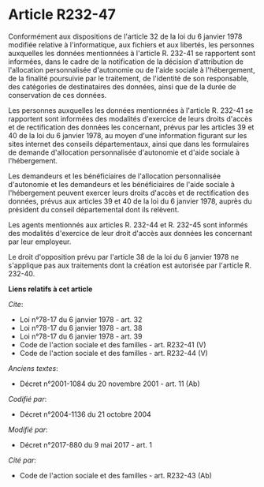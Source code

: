# Article R232-47

Conformément aux dispositions de l'article 32 de la loi du 6 janvier 1978 modifiée relative à l'informatique, aux fichiers et
aux libertés, les personnes auxquelles les données mentionnées à l'article R. 232-41 se rapportent sont informées, dans le
cadre de la notification de la décision d'attribution de l'allocation personnalisée d'autonomie ou de l'aide sociale à
l'hébergement, de la finalité poursuivie par le traitement, de l'identité de son responsable, des catégories de destinataires
des données, ainsi que de la durée de conservation de ces données. 

Les personnes auxquelles les données mentionnées à l'article R. 232-41 se rapportent sont informées des modalités d'exercice
de leurs droits d'accès et de rectification des données les concernant, prévus par les articles 39 et 40 de la loi du 6
janvier 1978, au moyen d'une information figurant sur les sites internet des conseils départementaux, ainsi que dans les
formulaires de demande d'allocation personnalisée d'autonomie et d'aide sociale à l'hébergement. 

Les demandeurs et les bénéficiaires de l'allocation personnalisée d'autonomie et les demandeurs et les bénéficiaires de
l'aide sociale à l'hébergement peuvent exercer leurs droits d'accès et de rectification des données, prévus aux articles 39
et 40 de la loi du 6 janvier 1978, auprès du président du conseil départemental dont ils relèvent. 

Les agents mentionnés aux articles R. 232-44 et R. 232-45 sont informés des modalités d'exercice de leur droit d'accès aux
données les concernant par leur employeur. 

Le droit d'opposition prévu par l'article 38 de la loi du 6 janvier 1978 ne s'applique pas aux traitements dont la création
est autorisée par l'article R. 232-40.

**Liens relatifs à cet article**

_Cite_:

  - Loi n°78-17 du 6 janvier 1978 - art. 32
  - Loi n°78-17 du 6 janvier 1978 - art. 38
  - Loi n°78-17 du 6 janvier 1978 - art. 39
  - Code de l'action sociale et des familles - art. R232-41 (V)
  - Code de l'action sociale et des familles - art. R232-44 (V)

_Anciens textes_:

  - Décret n°2001-1084 du 20 novembre 2001 - art. 11 (Ab)

_Codifié par_:

  - Décret n°2004-1136 du 21 octobre 2004

_Modifié par_:

  - Décret n°2017-880 du 9 mai 2017 - art. 1

_Cité par_:

  - Code de l'action sociale et des familles - art. R232-43 (Ab)
